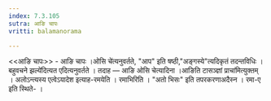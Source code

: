 ```yaml
---
index: 7.3.105
sutra: आङि चापः
vritti: balamanorama

---
```

<<आङि चापः>> - आङि चापः ।ओसि चे॑त्यनुवर्तते, "आप" इति षष्ठी,"अङ्गस्ये"त्यदिकृतं तदन्तविधिः ।बहुवचने झल्ये॑दित्यत एदित्यनुवर्तते । तदाह — आङि ओसि चेत्यादिना ।आङिति टासञ्ज्ञां प्राचा॑मित्युक्तम् । अलोऽन्त्यस्य एत्वेऽयादेश इत्याह-रमयेति । रमाभिरिति । "अतो भिसः" इति तपरकरणाअदैस्न । रमा-ए इति स्थिते- ।